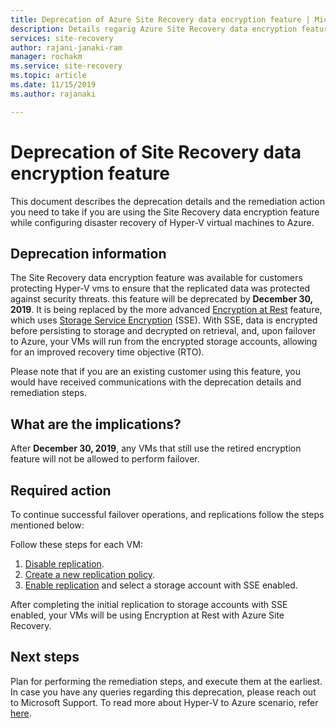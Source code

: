 ```yaml
---
title: Deprecation of Azure Site Recovery data encryption feature | Microsoft Docs
description: Details regarig Azure Site Recovery data encryption feature 
services: site-recovery
author: rajani-janaki-ram 
manager: rochakm
ms.service: site-recovery
ms.topic: article
ms.date: 11/15/2019
ms.author: rajanaki  

---
```

# Deprecation of Site Recovery data encryption feature

This document describes the deprecation details and the remediation action you need to take if you are using the Site Recovery data encryption feature while configuring disaster recovery of Hyper-V virtual machines to Azure. 

## Deprecation information


The Site Recovery data encryption feature was available for customers protecting Hyper-V vms to ensure that the replicated data was protected against security threats. this feature will be deprecated by **December 30, 2019**. It is being replaced by the more advanced [Encryption at Rest](https://azure.microsoft.com/blog/azure-site-recovery-encryption-at-rest/) feature, which uses [Storage Service Encryption](../storage/common/storage-service-encryption.md) (SSE). With SSE, data is encrypted before persisting to storage and decrypted on retrieval, and, upon failover to Azure, your VMs will run from the encrypted storage accounts, allowing for an improved recovery time objective (RTO).

Please note that if you are an existing customer using this feature, you would have received communications with the deprecation details and remediation steps. 


## What are the implications?

After **December 30, 2019**, any VMs that still use the retired encryption feature will not be allowed to perform failover. 

## Required action
To continue successful failover operations, and replications follow the steps mentioned below:

Follow these steps for each VM: 
1.	[Disable replication](./site-recovery-manage-registration-and-protection.md#disable-protection-for-a-hyper-v-virtual-machine-replicating-to-azure-using-the-system-center-vmm-to-azure-scenario).
2.	[Create a new replication policy](./hyper-v-azure-tutorial.md#set-up-a-replication-policy).
3.	[Enable replication](./hyper-v-vmm-azure-tutorial.md#enable-replication) and select a storage account with SSE enabled.

After completing the initial replication to storage accounts with SSE enabled, your VMs will be using Encryption at Rest with Azure Site Recovery.


## Next steps
Plan for performing the remediation steps, and execute them at the earliest. In case you have any queries regarding this deprecation, please reach out to Microsoft Support. To read more about Hyper-V to Azure scenario, refer [here](hyper-v-vmm-architecture.md).

